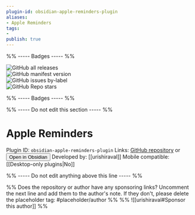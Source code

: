 ```yaml
---
plugin-id: obsidian-apple-reminders-plugin
aliases:
- Apple Reminders
tags: 
- 
publish: true
---
```


%% ----- Badges ----- %%

![GitHub all releases](https://img.shields.io/github/downloads/urishiraval/obsidian-apple-reminders-plugin/total?color=573E7A&logo=github&style=for-the-badge)   
![GitHub manifest version](https://img.shields.io/github/manifest-json/v/urishiraval/obsidian-apple-reminders-plugin?color=573E7A&logo=github&style=for-the-badge)   
![GitHub issues by-label](https://img.shields.io/github/issues/urishiraval/obsidian-apple-reminders-plugin/help%20wanted?color=573E7A&logo=github&style=for-the-badge)   
![GitHub Repo stars](https://img.shields.io/github/stars/urishiraval/obsidian-apple-reminders-plugin?color=573E7A&logo=github&style=for-the-badge)

%% ----- Badges ----- %%

%% ----- Do not edit this section ----- %%

# Apple Reminders

Plugin ID: `obsidian-apple-reminders-plugin`
Links: [GitHub repository](https://github.com/urishiraval/obsidian-apple-reminders-plugin) or [<button id=HH>Open in Obsidian</button>](obsidian://goto-plugin?id=obsidian-apple-reminders-plugin)
Developed by: [[urishiraval]]
Mobile compatible: [[Desktop-only plugins|No]]



%% ----- Do not edit anything above this line ----- %% 

%% Does the repository or author have any sponsoring links? Uncomment the next line and add them to the author's note. If they don't, please delete the placeholder tag: #placeholder/author %%
%% ![[urishiraval#Sponsor this author]] %%
